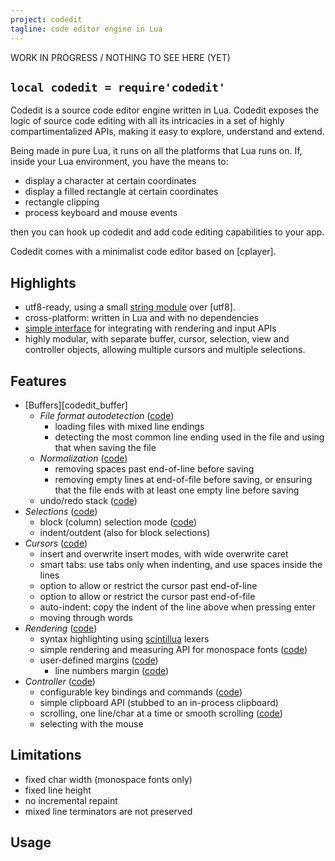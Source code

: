 ```yaml
---
project: codedit
tagline: code editor engine in Lua
---
```


<warn>WORK IN PROGRESS / NOTHING TO SEE HERE (YET)</warn>

## `local codedit = require'codedit'`

Codedit is a source code editor engine written in Lua.
Codedit exposes the logic of source code editing with all its intricacies
in a set of highly compartimentalized APIs, making it easy to explore, understand and extend.

Being made in pure Lua, it runs on all the platforms that Lua runs on.
If, inside your Lua environment, you have the means to:

  * display a character at certain coordinates
  * display a filled rectangle at certain coordinates
  * rectangle clipping
  * process keyboard and mouse events

then you can hook up codedit and add code editing capabilities to your app.

Codedit comes with a minimalist code editor based on [cplayer].

## Highlights

  * utf8-ready, using a small [string module][codedit_str.lua] over [utf8].
  * cross-platform: written in Lua and with no dependencies
  * [simple interface][code_editor.lua] for integrating with rendering and input APIs
  * highly modular, with separate buffer, cursor, selection, view and controller objects,
  allowing multiple cursors and multiple selections.

## Features

  * [Buffers][codedit_buffer]
    * *File format autodetection* ([code](https://github.com/luapower/codedit/blob/master/codedit_detect.lua))
      * loading files with mixed line endings
      * detecting the most common line ending used in the file and using that when saving the file
    * *Normalization* ([code](https://github.com/luapower/codedit/blob/master/codedit_normal.lua))
      * removing spaces past end-of-line before saving
      * removing empty lines at end-of-file before saving, or ensuring that the file ends with at least one empty line before saving
    * undo/redo stack ([code](https://github.com/luapower/codedit/blob/master/codedit_undo.lua))
  * *Selections* ([code](https://github.com/luapower/codedit/blob/master/codedit_selction.lua))
    * block (column) selection mode ([code](https://github.com/luapower/codedit/blob/master/codedit_blocksel.lua))
    * indent/outdent (also for block selections)
  * *Cursors* ([code](https://github.com/luapower/codedit/blob/master/codedit_cursor.lua))
    * insert and overwrite insert modes, with wide overwrite caret
    * smart tabs: use tabs only when indenting, and use spaces inside the lines
    * option to allow or restrict the cursor past end-of-line
    * option to allow or restrict the cursor past end-of-file
    * auto-indent: copy the indent of the line above when pressing enter
    * moving through words
  * *Rendering* ([code](https://github.com/luapower/codedit/blob/master/codedit_render.lua))
    * syntax highlighting using [scintillua](http://foicica.com/scintillua/) lexers
    * simple rendering and measuring API for monospace fonts ([code](https://github.com/luapower/codedit/blob/master/codedit_metrics.lua))
    * user-defined margins ([code](https://github.com/luapower/codedit/blob/master/codedit_margin.lua))
      * line numbers margin ([code](https://github.com/luapower/codedit/blob/master/codedit_line_numbers.lua))
  * *Controller* ([code](https://github.com/luapower/codedit/blob/master/codedit_editor.lua))
    * configurable key bindings and commands ([code](https://github.com/luapower/codedit/blob/master/codedit_keys.lua))
    * simple clipboard API (stubbed to an in-process clipboard)
    * scrolling, one line/char at a time or smooth scrolling ([code](https://github.com/luapower/codedit/blob/master/codedit_scroll.lua))
    * selecting with the mouse


## Limitations

  * fixed char width (monospace fonts only)
  * fixed line height
  * no incremental repaint
  * mixed line terminators are not preserved

## Usage


[codedit_str.lua]:   https://github.com/luapower/codedit/blob/master/codedit_str.lua
[code_editor.lua]:   https://github.com/luapower/cplayer/blob/master/cplayer/code_editor.lua
